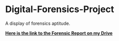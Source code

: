 # Digital-Forensics-Project

A display of forensics aptitude.

[**Here is the link to the Forensic Report on my Drive**](https://docs.google.com/document/d/1BSzbV3EPrOnliW4O_Xe6kpcCiVNsfazz/edit?usp=sharing&ouid=108654232350294704925&rtpof=true&sd=true)
